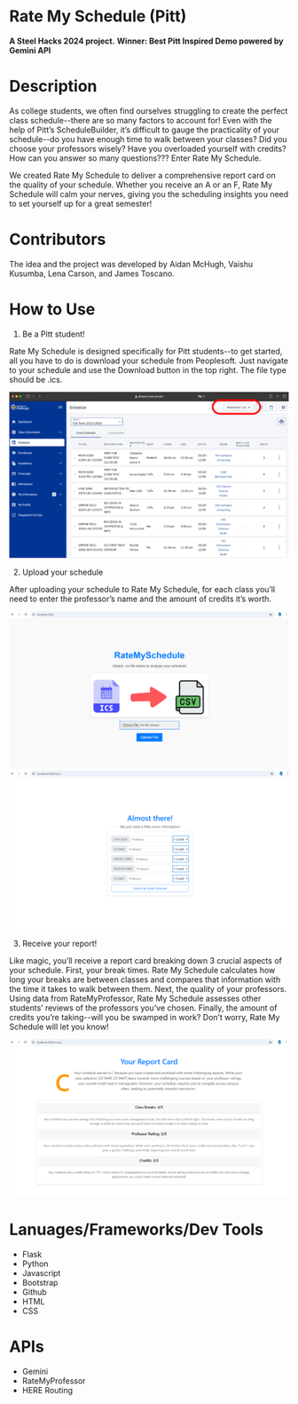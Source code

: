 # Rate My Schedule (Pitt)
**A Steel Hacks 2024 project.**
**Winner: Best Pitt Inspired Demo powered by Gemini API**

# **Description**

As college students, we often find ourselves struggling to create the perfect class schedule--there are so many factors to account for! Even with the help of Pitt’s ScheduleBuilder, it’s difficult to gauge the practicality of your schedule--do you have enough time to walk between your classes? Did you choose your professors wisely? Have you overloaded yourself with credits? How can you answer so many questions??? Enter Rate My Schedule.

We created Rate My Schedule to deliver a comprehensive report card on the quality of your schedule. Whether you receive an A or an F, Rate My Schedule will calm your nerves, giving you the scheduling insights you need to set yourself up for a great semester!

# **Contributors**

The idea and the project was developed by Aidan McHugh, Vaishu Kusumba, Lena Carson, and James Toscano.

# **How to Use**

1. Be a Pitt student! 

Rate My Schedule is designed specifically for Pitt students--to get started, all you have to do is download your schedule from Peoplesoft. Just navigate to your schedule and use the Download button in the top right. The file type should be .ics.

![](images/example.png)

2. Upload your schedule

After uploading your schedule to Rate My Schedule, for each class you’ll need to enter the professor’s name and the amount of credits it’s worth. 

![](images/home.png)
![](images/input.png)

3. Receive your report!

Like magic, you’ll receive a report card breaking down 3 crucial aspects of your schedule. First, your break times. Rate My Schedule calculates how long your breaks are between classes and compares that information with the time it takes to walk between them. Next, the quality of your professors. Using data from RateMyProfessor, Rate My Schedule assesses other students’ reviews of the professors you’ve chosen. Finally, the amount of credits you’re taking--will you be swamped in work? Don’t worry, Rate My Schedule will let you know!

![](images/output.png)

# **Lanuages/Frameworks/Dev Tools**

+ Flask
+ Python
+ Javascript
+ Bootstrap
+ Github
+ HTML
+ CSS

# **APIs**
+ Gemini
+ RateMyProfessor
+ HERE Routing






